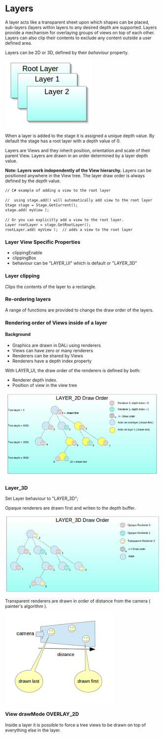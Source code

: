 # Layers

A layer acts like a transparent sheet upon which shapes can be placed, sub-layers (layers within layers to any desired depth
are supported. Layers provide a mechanism for overlaying groups of views on top of each other.
Layers can also clip their contents to exclude any content outside a user defined area.

Layers can be 2D or 3D, defined by their _behaviour_ property.
  
 ![ ](layers.png)
  
When a layer is added to the stage it is assigned a unique depth value. By default the stage has a root layer
with a depth value of 0.
  
Layers are Views and they inherit position, orientation and scale of their parent View.
Layers are drawn in an order determined by a layer depth value.
 
**Note: Layers work independently of the View hierarchy.**
Layers can be positioned anywhere in the View tree. The layer draw order is always defined by the _depth_ value.

~~~{.cs}
// C# example of adding a view to the root layer

//  using stage.add() will automatically add view to the root layer
Stage stage = Stage.GetCurrent();
stage.add( myView );

// Or you can explicitly add a view to the root layer.
Layer rootLayer = stage.GetRootLayer();
rootLayer.add( myView );  // adds a view to the root layer

~~~  

### Layer View Specific Properties

 - clippingEnable
 - clippingBox
 - behaviour can be "LAYER_UI" which is default or "LAYER_3D"
  
### Layer clipping

Clips the contents of the layer to a rectangle.

### Re-ordering layers

A range of functions are provided to change the draw order of the layers.

### Rendering order of Views inside of a layer

#### Background

 - Graphics are drawn in DALi using renderers
 - Views can have zero or many renderers
 - Renderers can be shared by Views
 - Renderers have a depth index property
  
  With LAYER_UI, the draw order of the renderers is defined by both:

 - Renderer depth index.
 - Position of view in the view tree

  
![ ](layer2d.png)
  

### Layer_3D

Set Layer behaviour to "LAYER_3D";
  
Opaque renderers are drawn first and writen to the depth buffer.
 
 ![ ](layers3d.png)

  
Transparent renderers are drawn in order of distance from the camera ( painter's algorithm ).

 ![ ](transSort.png)

  
### View drawMode OVERLAY_2D

Inside a layer it is possible to force a tree views to be drawn on top of everything else in the layer.



